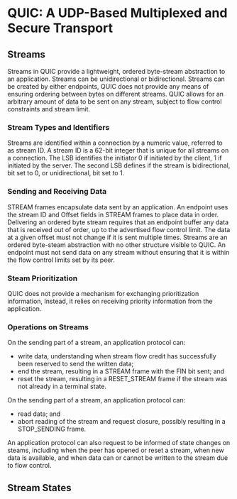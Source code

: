 # QUIC: A UDP-Based Multiplexed and Secure Transport

## Streams

Streams in QUIC provide a lightweight, ordered byte-stream abstraction to an application. Streams can be unidirectional or bidirectional. Streams can be created by either endpoints, QUIC does not provide any means of ensuring ordering between bytes on different streams. QUIC allows for an arbitrary amount of data to be sent on any stream, subject to flow control constraints and stream limit.

### Stream Types and Identifiers

Streams are identified within a connection by a numeric value, referred to as stream ID. A stream ID is a 62-bit integer that is unique for all streams on a connection. The LSB identifies the initiator 0 if initiated by the client, 1 if initiated by the server. The second LSB defines if the stream is bidirectional, bit set to 0, or unidirectional, bit set to 1.

### Sending and Receiving Data

STREAM frames encapsulate data sent by an application. An endpoint uses the 
stream ID and Offset fields in STREAM frames to place data in order. Delivering an ordered byte stream requires that an endpoint buffer any data that is received out of order, up to the advertised flow control limit. The data at a given offset must not change if it is sent multiple times. Streams are an ordered byte-steam abstraction with no other structure visible to QUIC. An endpoint must not send data on any stream without ensuring that it is within the flow control limits set by its peer.

### Steam Prioritization

QUIC does not provide a mechanism for exchanging prioritization information, Instead, it relies on receiving priority information from the application.

### Operations on Streams

On the sending part of a stream, an application protocol can:
- write data, understanding when stream flow credit has successfully been reserved to send the written data;
- end the stream, resulting in a STREAM frame with the FIN bit sent; and
- reset the stream, resulting in a RESET_STREAM frame if the stream was not already in a terminal state.

On the sending part of a stream, an application protocol can:
- read data; and
- abort reading of the stream and request closure, possibly resulting in a STOP_SENDING frame.

An application protocol can also request to be informed of state changes on steams, including when the peer has opened or reset a stream, when new data is available, and when data can or cannot be written to the stream due to flow control.

## Stream States
